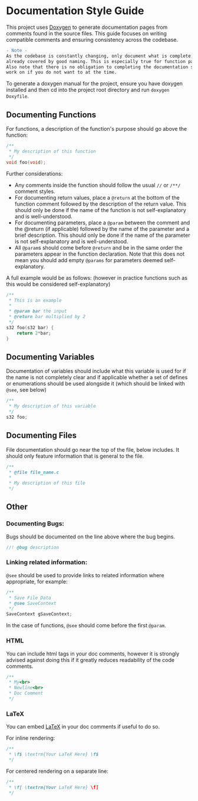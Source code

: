 
# Documentation Style Guide

This project uses [Doxygen](https://www.doxygen.nl/index.html) to generate documentation pages from comments found in the source files. This guide focuses on writing compatible comments and ensuring consistency across the codebase.
```diff
- Note -
As the codebase is constantly changing, only document what is complete, well-understood and not 
already covered by good naming. This is especially true for function parameters and return values.
Also note that there is no obligation to completing the documentation steps for functions you 
work on if you do not want to at the time.
```
To generate a doxygen manual for the project, ensure you have doxygen installed and then cd into the project root directory and run `doxygen Doxyfile`.

## Documenting Functions
For functions, a description of the function's purpose should go above the function:
```c
/**
 * My description of this function
 */
void foo(void);
```
Further considerations:
- Any comments inside the function should follow the usual `//` or `/**/` comment styles.
- For documenting return values, place a `@return` at the bottom of the function comment followed by the description of the return value. This should only be done if the name of the function is not self-explanatory and is well-understood.
- For documenting parameters, place a `@param` between the comment and the @return (if applicable) followed by the name of the parameter and a brief description. This should only be done if the name of the parameter is not self-explanatory and is well-understood.
- All `@param`s should come before `@return` and be in the same order the parameters appear in the function declaration. Note that this does not mean you should add empty `@params` for parameters deemed self-explanatory.

A full example would be as follows: (however in practice functions such as this would be considered self-explanatory)
```c
/**
 * This is an example
 *
 * @param bar the input
 * @return bar multiplied by 2
 */
s32 foo(s32 bar) {
    return 2*bar;
}
```

## Documenting Variables
Documentation of variables should include what this variable is used for if the name is not completely clear and if applicable whether a set of defines or enumerations should be used alongside it (which should be linked with `@see`, see below)
```c
/**
 * My description of this variable
 */
s32 foo;
```

## Documenting Files
File documentation should go near the top of the file, below includes. It should only feature information that is general to the file.
```c
/**
 * @file file_name.c
 *
 * My description of this file
 */
```

## Other

### Documenting Bugs:
Bugs should be documented on the line above where the bug begins.
```c
//! @bug description
```
### Linking related information:
`@see` should be used to provide links to related information where appropriate, for example:
```c
/**
 * Save File Data
 * @see SaveContext
 */
SaveContext gSaveContext;
```
In the case of functions, `@see` should come before the first `@param`.
### HTML
You can include html tags in your doc comments, however it is strongly advised against doing this if it greatly reduces readability of the code comments.
```c
/**
 * My<br>
 * Newline<br>
 * Doc Comment
 */
```
### LaTeX
You can embed [LaTeX](https://wikipedia.org/wiki/LaTeX) in your doc comments if useful to do so.

For inline rendering:
```c
/**
 * \f$ \textrm{Your LaTeX Here} \f$
 */
```
For centered rendering on a separate line:
```c
/**
 * \f[ \textrm{Your LaTeX Here} \f]
 */
```